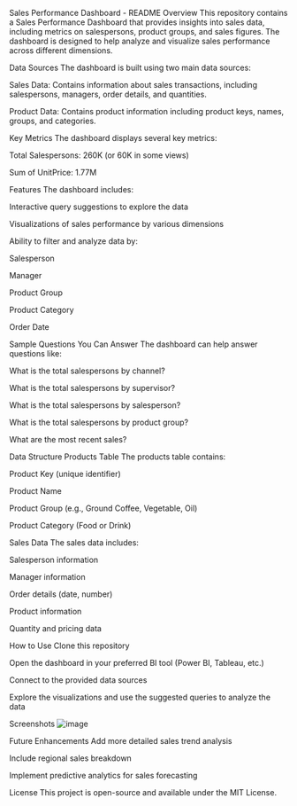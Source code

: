 Sales Performance Dashboard - README
Overview
This repository contains a Sales Performance Dashboard that provides insights into sales data, including metrics on salespersons, product groups, and sales figures. The dashboard is designed to help analyze and visualize sales performance across different dimensions.

Data Sources
The dashboard is built using two main data sources:

Sales Data: Contains information about sales transactions, including salespersons, managers, order details, and quantities.

Product Data: Contains product information including product keys, names, groups, and categories.

Key Metrics
The dashboard displays several key metrics:

Total Salespersons: 260K (or 60K in some views)

Sum of UnitPrice: 1.77M

Features
The dashboard includes:

Interactive query suggestions to explore the data

Visualizations of sales performance by various dimensions

Ability to filter and analyze data by:

Salesperson

Manager

Product Group

Product Category

Order Date

Sample Questions You Can Answer
The dashboard can help answer questions like:

What is the total salespersons by channel?

What is the total salespersons by supervisor?

What is the total salespersons by salesperson?

What is the total salespersons by product group?

What are the most recent sales?

Data Structure
Products Table
The products table contains:

Product Key (unique identifier)

Product Name

Product Group (e.g., Ground Coffee, Vegetable, Oil)

Product Category (Food or Drink)

Sales Data
The sales data includes:

Salesperson information

Manager information

Order details (date, number)

Product information

Quantity and pricing data

How to Use
Clone this repository

Open the dashboard in your preferred BI tool (Power BI, Tableau, etc.)

Connect to the provided data sources

Explore the visualizations and use the suggested queries to analyze the data

Screenshots
![image](https://github.com/user-attachments/assets/db91f703-d930-41ef-85d6-7f6cd82acd21)



Future Enhancements
Add more detailed sales trend analysis

Include regional sales breakdown

Implement predictive analytics for sales forecasting

License
This project is open-source and available under the MIT License.
